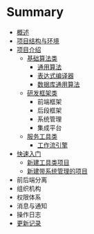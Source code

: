 # Summary

* [概述](README.md)
* [项目结构与环境](environment_structure.md)
* [项目介绍](projects.md)
  * [基础算法类](centit-commons/centit-commons.md)
    * [通用算法](centit-commons/centit-utils.md)
    * [表达式编译器](centit-commons/biao-da-shi-bian-yi-qi.md)
    * [数据库通用算法](centit-commons/shu-ju-ku-tong-yong-suan-fa.md)
  * [研发框架类](centit-framework/README.md)
    * 前端框架
    * 后段框架
    * 系统管理
    * 集成平台
  * [服务工具类](centit-services/README.md)
    * [工作流引擎](centit-services/centit-workflow/workflow_introduction.md)
* [快速入门](shi-yong-chang-jing.md)
  * [新建工具类项目](xin-jian-gong-ju-lei-xiang-mu.md)
  * [新建带系统管理的项目](xin-jian-dai-xi-tong-guan-li-de-xiang-mu.md)
* 前后端分离
* 组织机构
* 权限体系
* 消息与通知
* 操作日志
* [更新记录](UPDATE_LOG.md)

